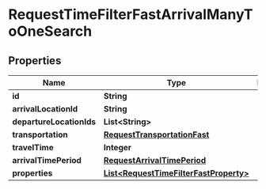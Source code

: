 

# RequestTimeFilterFastArrivalManyToOneSearch

## Properties

Name | Type | Description | Notes
------------ | ------------- | ------------- | -------------
**id** | **String** |  | 
**arrivalLocationId** | **String** |  | 
**departureLocationIds** | **List&lt;String&gt;** |  | 
**transportation** | [**RequestTransportationFast**](RequestTransportationFast.md) |  | 
**travelTime** | **Integer** |  | 
**arrivalTimePeriod** | [**RequestArrivalTimePeriod**](RequestArrivalTimePeriod.md) |  | 
**properties** | [**List&lt;RequestTimeFilterFastProperty&gt;**](RequestTimeFilterFastProperty.md) |  | 



